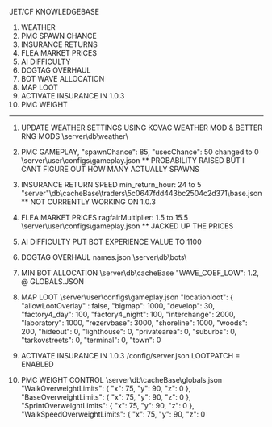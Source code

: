 JET/CF KNOWLEDGEBASE


1. WEATHER
2. PMC SPAWN CHANCE
3. INSURANCE RETURNS
4. FLEA MARKET PRICES
5. AI DIFFICULTY
6. DOGTAG OVERHAUL
7. BOT WAVE ALLOCATION
8. MAP LOOT
9. ACTIVATE INSURANCE IN 1.0.3
10. PMC WEIGHT

---

1. UPDATE WEATHER SETTINGS USING KOVAC WEATHER MOD & BETTER RNG MODS
	\server\db\weather\

2. PMC GAMEPLAY, 
	"spawnChance": 85,
	"usecChance": 50
	changed to 0
	\server\user\configs\gameplay.json
	** PROBABILITY RAISED BUT I CANT FIGURE OUT HOW MANY ACTUALLY SPAWNS 
	
3. INSURANCE RETURN SPEED
	min_return_hour: 24 to 5 
	\"server"\db\cacheBase\traders\5c0647fdd443bc2504c2d371\base.json
	 ** NOT CURRENTLY WORKING ON 1.0.3
	
4. FLEA MARKET PRICES 
	ragfairMultiplier: 1.5 to 15.5
	\server\user\configs\gameplay.json
	** JACKED UP THE PRICES
	
5. AI DIFFICULTY
	PUT BOT EXPERIENCE VALUE TO 1100
		
6. DOGTAG OVERHAUL
	names.json
	\server\db\bots\
				
7. MIN BOT ALLOCATION 
	\server\db\cacheBase
	"WAVE_COEF_LOW": 1.2, @ GLOBALS.JSON

8. MAP LOOT
	\server\user\configs\gameplay.json
		"locationloot": {
		"allowLootOverlay" : false,
		"bigmap": 1000,
		"develop": 30,
		"factory4_day": 100,
		"factory4_night": 100,
		"interchange": 2000,
		"laboratory": 1000,
		"rezervbase": 3000,
		"shoreline": 1000,
		"woods": 200,
		"hideout": 0,
		"lighthouse": 0,
		"privatearea": 0,
		"suburbs": 0,
		"tarkovstreets": 0,
		"terminal": 0,
		"town": 0
					
9. ACTIVATE INSURANCE IN 1.0.3
	/config/server.json
		LOOTPATCH = ENABLED
		
10. PMC WEIGHT CONTROL 
	\server\db\cacheBase\globals.json
	 "WalkOverweightLimits": {
                "x": 75,
                "y": 90,
                "z": 0
            },
            "BaseOverweightLimits": {
                "x": 75,
                "y": 90,
                "z": 0
            },
            "SprintOverweightLimits": {
                "x": 75,
                "y": 90,
                "z": 0
            },
            "WalkSpeedOverweightLimits": {
                "x": 75,
                "y": 90,
                "z": 0

